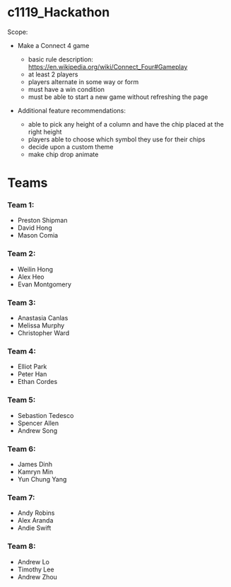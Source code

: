 # c1119_Hackathon


Scope: 
- Make a Connect 4 game
  - basic rule description: https://en.wikipedia.org/wiki/Connect_Four#Gameplay
  - at least 2 players
  - players alternate in some way or form
  - must have a win condition
  - must be able to start a new game without refreshing the page
  
- Additional feature recommendations:
  - able to pick any height of a column and have the chip placed at the right height
  - players able to choose which symbol they use for their chips
  - decide upon a custom theme
  - make chip drop animate
 
 
 # Teams
 
 ### Team 1:
- Preston Shipman
- David Hong
- Mason Comia

 ### Team 2:
- Weilin Hong
- Alex Heo
- Evan Montgomery

### Team 3:
- Anastasia Canlas
- Melissa Murphy
- Christopher Ward

### Team 4:
- Elliot Park
- Peter Han
- Ethan Cordes

### Team 5:
- Sebastion Tedesco
- Spencer Allen
- Andrew Song

### Team 6:
- James Dinh
- Kamryn Min
- Yun Chung Yang

### Team 7:
- Andy Robins
- Alex Aranda
- Andie Swift

### Team 8:
- Andrew Lo
- Timothy Lee
- Andrew Zhou
